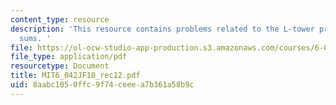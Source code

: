 ```yaml
---
content_type: resource
description: 'This resource contains problems related to the L-tower problem, double
  sums. '
file: https://ol-ocw-studio-app-production.s3.amazonaws.com/courses/6-042j-mathematics-for-computer-science-fall-2010/8aabc1050ffc9f74ceeea7b361a58b9c_MIT6_042JF10_rec12.pdf
file_type: application/pdf
resourcetype: Document
title: MIT6_042JF10_rec12.pdf
uid: 8aabc105-0ffc-9f74-ceee-a7b361a58b9c
---
```

